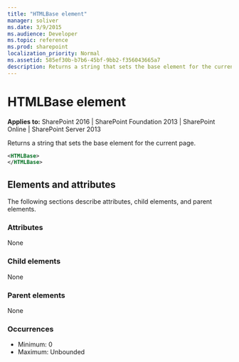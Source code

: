 ```yaml
---
title: "HTMLBase element"
manager: soliver
ms.date: 3/9/2015
ms.audience: Developer
ms.topic: reference
ms.prod: sharepoint
localization_priority: Normal
ms.assetid: 585ef30b-b7b6-45bf-9bb2-f356043665a7
description: Returns a string that sets the base element for the current page.
---
```


# HTMLBase element

**Applies to:** SharePoint 2016 | SharePoint Foundation 2013 | SharePoint Online | SharePoint Server 2013
  
Returns a string that sets the base element for the current page.
  
```XML
<HTMLBase>
</HTMLBase>
```

## Elements and attributes

The following sections describe attributes, child elements, and parent elements.

### Attributes

None
   
### Child elements

None
   
### Parent elements

None
   
### Occurrences

- Minimum: 0
- Maximum: Unbounded  

<br/> 
   

